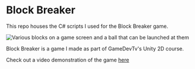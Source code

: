 # Block Breaker

This repo houses the C# scripts I used for the Block Breaker game. 

![Various blocks on a game screen and a ball that can be launched at them](https://i.imgur.com/LaogRyu.png)

Block Breaker is a game I made as part of GameDevTv's Unity 2D course. 

Check out a video demonstration of the game [here](https://youtu.be/PFNXNLs1HFM)
